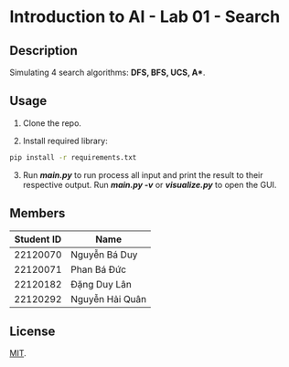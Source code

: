 # Introduction to AI - Lab 01 - Search

## Description

Simulating 4 search algorithms: **DFS, BFS, UCS, A\***. 

## Usage

1. Clone the repo.

2. Install required library:

```bash
pip install -r requirements.txt
```

3. Run ***main.py*** to run process all input and print the result to their respective output. Run ***main.py -v*** or ***visualize.py*** to open the GUI.

## Members
| Student ID     | Name       |
|-|-|
|22120070 | Nguyễn Bá Duy      |
|22120071      | Phan Bá Đức  |
|22120182| Đặng Duy Lân| 
|22120292| Nguyễn Hải Quân  | 

## License

[MIT](https://choosealicense.com/licenses/mit/).